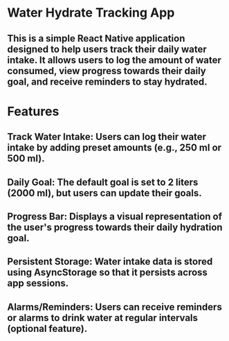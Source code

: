 # Water Hydrate Tracking App
## This is a simple React Native application designed to help users track their daily water intake. It allows users to log the amount of water consumed, view progress towards their daily goal, and receive reminders to stay hydrated.

# Features
## Track Water Intake: Users can log their water intake by adding preset amounts (e.g., 250 ml or 500 ml).
## Daily Goal: The default goal is set to 2 liters (2000 ml), but users can update their goals.
## Progress Bar: Displays a visual representation of the user's progress towards their daily hydration goal.
## Persistent Storage: Water intake data is stored using AsyncStorage so that it persists across app sessions.
## Alarms/Reminders: Users can receive reminders or alarms to drink water at regular intervals (optional feature).

